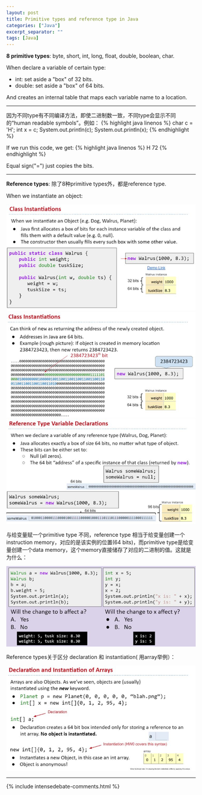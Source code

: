 ```yaml
---
layout: post
title: Primitive types and reference type in Java
categories: ["Java"]
excerpt_separator: ""
tags: [Java]
---
```


<b>8 primitive types</b>: byte, short, int, long, float, double, boolean, char.

When declare a variable of certain type:
* int: set aside a "box" of 32 bits.
* double: set aside a "box" of 64 bits.    

And creates an internal table that maps each variable name to a location.

---
因为不同type有不同编译方法，即使二进制数一致，不同type会显示不同的“human readable symbols”。例如：
{% highlight java linenos %}
char c = 'H';
int x = c;
System.out.println(c);
System.out.println(x);
{% endhighlight %}

If we run this code, we get:
{% highlight java linenos %}
H
72
{% endhighlight %}

Equal sign("=") just copies the bits.

---
<b>Reference types</b>: 除了8种primitive types外，都是reference type.

When we instantiate an object:

![p1]( /assets/img/primitiveType/p1.jpg)
![p2]( /assets/img/primitiveType/p2.jpg)
![p3]( /assets/img/primitiveType/p3.jpg)

与给变量赋一个primitive type 不同，reference type 相当于给变量创建一个 instruction memory，对应的是该实例的位置(64 bits)，而primitive type是给变量创建一个data memory，这个memory直接储存了对应的二进制的值。这就是为什么：

![p4]( /assets/img/primitiveType/p4.jpg)

Reference types关于区分 declaration 和 instantiation( 用array举例）：

![p5]( /assets/img/primitiveType/p5.jpg)

---

{% include intensedebate-comments.html %}